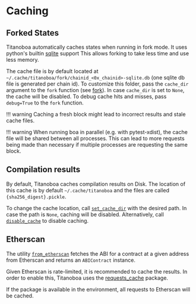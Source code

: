 # Caching

## Forked States

Titanoboa automatically caches states when running in fork mode. It uses python's builtin [sqlite](https://docs.python.org/3/library/sqlite3.html) support
This allows forking to take less time and use less memory.

The cache file is by default located at `~/.cache/titanoboa/fork/chainid_<0x_chainid>-sqlite.db` (one sqlite db file is generated per chain id).
To customize this folder, pass the `cache_dir` argument to the `fork` function (see [fork](../api/testing.md#fork)).
In case `cache_dir` is set to `None`, the cache will be disabled.
To debug cache hits and misses, pass `debug=True` to the `fork` function.

!!! warning
    Caching a fresh block might lead to incorrect results and stale cache files.

!!! warning
    When running boa in parallel (e.g. with pytest-xdist), the cache file will be shared between all processes.
    This can lead to more requests being made than necessary if multiple processes are requesting the same block.

## Compilation results

By default, Titanoboa caches compilation results on Disk.
The location of this cache is by default `~/.cache/titanoboa` and the files are called `{sha256_digest}.pickle`.

To change the cache location, call [`set_cache_dir`](../api/cache.md#set_cache_dir) with the desired path.
In case the path is `None`, caching will be disabled.
Alternatively, call [`disable_cache`](../api/cache.md#disable_cache) to disable caching.

## Etherscan

The utility [`from_etherscan`](../api/load_contracts.md#from_etherscan) fetches the ABI for a contract at a given address from Etherscan and returns an `ABIContract` instance.

Given Etherscan is rate-limited, it is recommended to cache the results.
In order to enable this, Titanoboa uses the [requests_cache](https://pypi.org/project/requests-cache/) package.

If the package is available in the environment, all requests to Etherscan will be cached.
